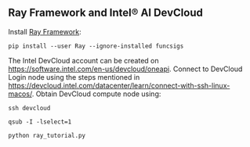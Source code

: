 ## Ray Framework and Intel&reg; AI DevCloud

Install [Ray Framework](https://github.com/ray-project/ray):

```pip install --user Ray --ignore-installed funcsigs```

The Intel DevCloud account can be created on https://software.intel.com/en-us/devcloud/oneapi.
Connect to DevCloud Login node using the steps mentioned in https://devcloud.intel.com/datacenter/learn/connect-with-ssh-linux-macos/.
Obtain DevCloud compute node using:

```ssh devcloud```

```qsub -I -lselect=1```

```python ray_tutorial.py```

